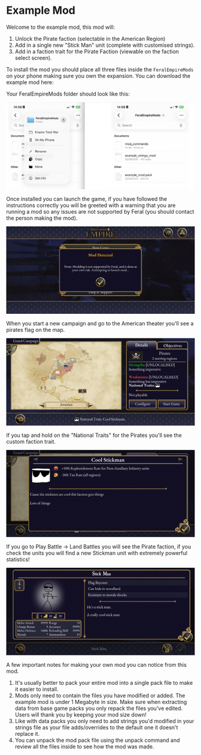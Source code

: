 # Example Mod

Welcome to the example mod, this mod will:

1. Unlock the Pirate faction (selectable in the American Region)
2. Add in a single new "Stick Man" unit (complete with customised strings).
3. Add in a faction trait for the Pirate Faction (viewable on the faction select screen).

To install the mod you should place all three files inside the `FeralEmpireMods` on your phone making sure you own the expansion. You can download the example mod here: 

Your FeralEmpireMods folder should look like this:

![modfolder](/modfolder.png)

Once installed you can launch the game, if you have followed the instructions correctly you will be greeted with a warning that you are running a mod so any issues are not supported by Feral (you should contact the person making the mod).

![warning](/warning.png)

When you start a new campaign and go to the American theater you'll see a pirates flag on the map.

![pirates](/pirates.png)

If you tap and hold on the "National Traits" for the Pirates you'll see the custom faction trait.

![sticktraits](/sticktraits.png)

If you go to Play Battle -> Land Battles you will see the Pirate faction, if you check the units you will find a new Stickman unit with extremely powerful statistics!

![stickman](/stickman.png)

A few important notes for making your own mod you can notice from this mod.

1. It's usually better to pack your entire mod into a single pack file to make it easier to install.
2. Mods only need to contain the files you have modified or added. The example mod is under 1 Megabyte in size. Make sure when extracting data from base game packs you only repack the files you've edited. Users will thank you by keeping your mod size down!
3. Like with data packs you only need to add strings you'd modified in your strings file as your file adds/overrides to the default one it doesn't replace it.
4. You can unpack the mod pack file using the unpack command and review all the files inside to see how the mod was made.
